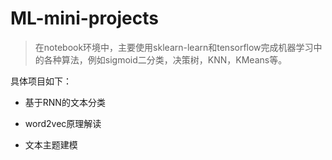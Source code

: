 # ML-mini-projects

>在notebook环境中，主要使用sklearn-learn和tensorflow完成机器学习中的各种算法，例如sigmoid二分类，决策树，KNN，KMeans等。

具体项目如下：

- 基于RNN的文本分类

- word2vec原理解读

- 文本主题建模


